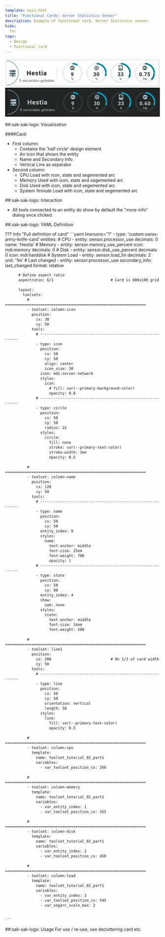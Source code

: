 ```yaml
---
template: main.html
title: "Functional Cards: Server Statistics Sensor"
description: Example of functional card, Server Statistics sensor.
hide:
  toc
tags:
  - Design
  - Functional Card
---
```


![Swiss Army Knife Functional Card Server Statistics D06 Light]
![Swiss Army Knife Functional Card Server Statistics D06 Dark]

<!-- GT/GL -->
##:sak-sak-logo: Visualization

####Card:
  - First column:
      - Contains the 'half circle' design element
      - An icon that shows the entity
      - Name and Secondary Info
      - Vertical Line as separator
  - Second column:
      - CPU Load with icon, state and segemented arc
      - Memory Used with icon, state and segemented arc
      - Disk Used with icon, state and segemented arc
      - System 1minute Load with icon, state and segemented arc
  
##:sak-sak-logo: Interaction
- All tools connected to an entity do show by default the "more-info" dialog once clicked.

##:sak-sak-logo: YAML Definition

??? Info "Full definition of card"
    ```yaml linenums="1"
        - type: 'custom:swiss-army-knife-card'
          entities:
            # CPU
            - entity: sensor.processor_use
              decimals: 0
              name: 'Hestia'
            # Memory
            - entity: sensor.memory_use_percent
              icon: mdi:memory
              decimals: 0
            # Disk
            - entity: sensor.disk_use_percent
              decimals: 0
              icon: mdi:harddisk
            # System Load
            - entity: sensor.load_1m
              decimals: 2
              unit: '1m'
            # Last changed
            - entity: sensor.processor_use
              secondary_info: last_changed
              format: relative

          # Define aspect ratio
          aspectratio: 6/1                          # Card is 600x100 grid

          layout:
            toolsets:
              # ================================================================
              - toolset: colomn-icon
                position:
                  cx: 30
                  cy: 50
                tools:
                  # ------------------------------------------------------------
                  - type: icon
                    position:
                      cx: 50
                      cy: 50
                      align: center
                      icon_size: 30
                    icon: mdi:server-network
                    styles:
                      icon:
                        # fill: var(--primary-background-color)
                        opacity: 0.8
                  # ------------------------------------------------------------
                  - type: circle
                    position:
                      cx: 50
                      cy: 50
                      radius: 22
                    styles:
                      circle:
                        fill: none
                        stroke: var(--primary-text-color)
                        stroke-width: 3em
                        opacity: 0.5
                    
              # ================================================================
              - toolset: colomn-name
                position:
                  cx: 120
                  cy: 50
                tools:
                  # ------------------------------------------------------------
                  - type: name
                    position:
                      cx: 50
                      cy: 50
                    entity_index: 0
                    styles:
                      name:
                        text-anchor: middle
                        font-size: 25em
                        font-weight: 700
                        opacity: 1
                  # ------------------------------------------------------------
                  - type: state
                    position:
                      cx: 50
                      cy: 80
                    entity_index: 4
                    show:
                      uom: none
                    styles:
                      state:
                        text-anchor: middle
                        font-size: 14em
                        font-weight: 500

              # ================================================================
              - toolset: line1
                position:
                  cx: 200                           # On 1/3 of card width
                  cy: 50
                tools:
                  # ------------------------------------------------------------
                  - type: line
                    position:
                      cx: 50
                      cy: 50
                      orientation: vertical
                      length: 50
                    styles:
                      line:
                        fill: var(--primary-text-color)
                        opacity: 0.5

              # ================================================================
              - toolset: colomn-cpu
                template:
                  name: toolset_tutorial_02_part1
                  variables:
                    - var_toolset_position_cx: 260

              # ================================================================
              - toolset: colomn-memory
                template:
                  name: toolset_tutorial_02_part1
                  variables:
                    - var_entity_index: 1
                    - var_toolset_position_cx: 355

              # ================================================================
              - toolset: colomn-disk
                template:
                  name: toolset_tutorial_02_part1
                  variables:
                    - var_entity_index: 2
                    - var_toolset_position_cx: 450

              # ================================================================
              - toolset: colomn-load
                template:
                  name: toolset_tutorial_02_part1
                  variables:
                    - var_entity_index: 3
                    - var_toolset_position_cx: 545
                    - var_segarc_scale_max: 2


    ```

##:sak-sak-logo: Usage
For use / re-use, use decluttering card etc.

<!-- Image references -->

[AmoebeLabs Swiss Army Knife Custom Card Example 12]: ../assets/screenshots/sak-example-12.png
[AmoebeLabs Swiss Army Knife Custom Card Example 12 Light - Wide cards]: ../assets/screenshots/sak-example-12-m3-d06-light.png "Swiss Army Knife Example 12 - Wide cards, light theme"
[AmoebeLabs Swiss Army Knife Custom Card Example 12 Dark - Wide cards]: ../assets/screenshots/sak-example-12-m3-d06-dark.png "Swiss Army Knife Example 12 - Wide cards, dark theme"
[AmoebeLabs Swiss Army Knife Custom Card Example 12 Cards]: ../assets/screenshots/swiss-army-knife-example-12c-800x800.gif

[AmoebeLabs Swiss Army Knife Example 12 Alert Icons]: ../assets/screenshots/swiss-army-knife-example-12-alert-icons.png
[AmoebeLabs Swiss Army Knife Example 12 D06 Light]: ../assets/screenshots/swiss-army-knife-example-12d-d06-light.png
[AmoebeLabs Swiss Army Knife Example 12 D06 Dark On]: ../assets/screenshots/swiss-army-knife-example-12d-d06-dark-on.png
[AmoebeLabs Swiss Army Knife Example 12 D06 Dark Off]: ../assets/screenshots/swiss-army-knife-example-12d-d06-dark-off.png

[AmoebeLabs Swiss Army Knife Example 12 D07 Light]: ../assets/screenshots/swiss-army-knife-example-12d-d07-light.png
[AmoebeLabs Swiss Army Knife Example 12 C11 Light]: ../assets/screenshots/swiss-army-knife-example-12d-c11-light.png

[Swiss Army Knife Functional Card AirVisual D06 Light]: ../assets/screenshots/sak-functional-card-12-full-width-airvisual-theme-d06-light.png
[Swiss Army Knife Functional Card Binary Sensor Alert D06 Dark On]: ../assets/screenshots/sak-functional-card-12-third-width-binary-sensor-alert-theme-d06-dark-on.png
[Swiss Army Knife Functional Card Binary Sensor Alert D06 Light On]: ../assets/screenshots/sak-functional-card-12-third-width-binary-sensor-alert-theme-d06-light-on.png
[Swiss Army Knife Functional Card Binary Sensor Alert D06 Light Off]: ../assets/screenshots/sak-functional-card-12-third-width-binary-sensor-alert-theme-d06-light-off.png
[Swiss Army Knife Functional Card Switch D06 Light]: ../assets/screenshots/sak-functional-card-12-half-width-switch-theme-d06-light.png
[Swiss Army Knife Functional Card Power Outlet D06 Light]: ../assets/screenshots/sak-functional-card-12-half-width-power-outlet-theme-d06-light.png
[Swiss Army Knife Functional Card AQI Sensor D06 Light]: ../assets/screenshots/sak-functional-card-12-full-width-environment-sensor-theme-d06-light.png
[Swiss Army Knife Functional Card Binary Sensor D06 Light]: ../assets/screenshots/sak-functional-card-12-half-width-binary-sensor-theme-d06-light.png

[Swiss Army Knife Functional Card Server Statistics D06 Light]: ../assets/screenshots/sak-functional-card-12-full-width-server-statistics-theme-d06-light.png
[Swiss Army Knife Functional Card Server Statistics D06 Dark]: ../assets/screenshots/sak-functional-card-12-full-width-server-statistics-theme-d06-dark.png

<!--- Internal References... --->
[Swiss Army Knife Tutorial 02]: ../tutorials/10-step-tutorial-02-intro.md

<!--- External References... --->

[ham3-d06-url]: https://material3-themes-manual.amoebelabs.com/examples/material3-example-theme-d06-tealblue/
[ham3-url]: https://material3-themes-manual.amoebelabs.com/
[ham3-c12-url]: https://material3-themes-manual.amoebelabs.com/examples/material3-example-theme-c12-magenta/